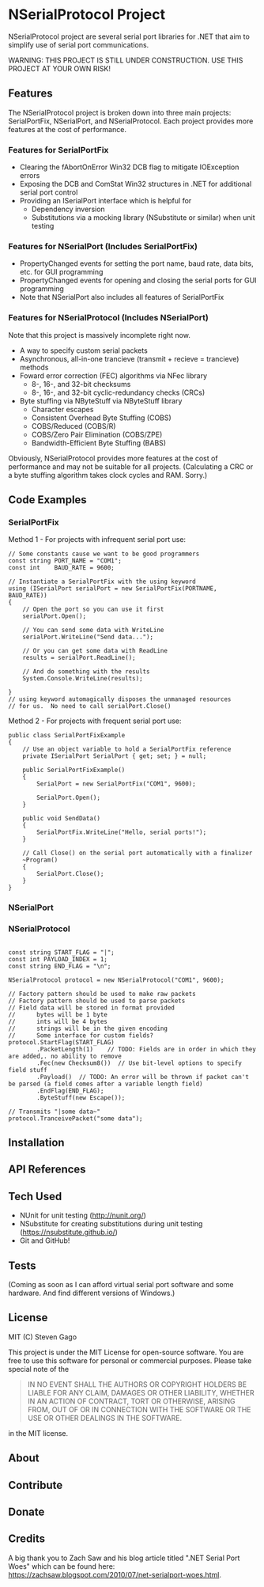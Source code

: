 # NSerialProtocol Project

NSerialProtocol project are several serial port libraries for .NET
that aim to simplify use of serial port communications.

WARNING: THIS PROJECT IS STILL UNDER CONSTRUCTION.  USE THIS PROJECT AT
YOUR OWN RISK!

## Features
The NSerialProtocol project is broken down into three main projects: SerialPortFix, NSerialPort,
and NSerialProtocol.  Each project provides more features at the cost of performance.

### Features for SerialPortFix
- Clearing the fAbortOnError Win32 DCB flag to mitigate IOException errors
- Exposing the DCB and ComStat Win32 structures in .NET for additional serial port control
- Providing an ISerialPort interface which is helpful for
	- Dependency inversion
    - Substitutions via a mocking library (NSubstitute or similar) when unit testing

### Features for NSerialPort (Includes SerialPortFix)
- PropertyChanged events for setting the port name, baud rate, data bits, etc. for GUI programming
- PropertyChanged events for opening and closing the serial ports for GUI programming
- Note that NSerialPort also includes all features of SerialPortFix

### Features for NSerialProtocol (Includes NSerialPort)
Note that this project is massively incomplete right now.
- A way to specify custom serial packets
- Asynchronous, all-in-one trancieve (transmit + recieve = trancieve) methods
- Foward error correction (FEC) algorithms via NFec library
  - 8-, 16-, and 32-bit checksums
  - 8-, 16-, and 32-bit cyclic-redundancy checks (CRCs)
- Byte stuffing via NByteStuff via NByteStuff library
  - Character escapes
  - Consistent Overhead Byte Stuffing (COBS)
  - COBS/Reduced (COBS/R)
  - COBS/Zero Pair Elimination (COBS/ZPE)
  - Bandwidth-Efficient Byte Stuffing (BABS)

Obviously, NSerialProtocol provides more features at the cost of performance and
may not be suitable for all projects.  (Calculating a CRC or a byte stuffing algorithm
takes clock cycles and RAM.  Sorry.)

## Code Examples

### SerialPortFix
Method 1 - For projects with infrequent serial port use:

~~~.language-csharp
// Some constants cause we want to be good programmers
const string PORT_NAME = "COM1";
const int    BAUD_RATE = 9600;

// Instantiate a SerialPortFix with the using keyword
using (ISerialPort serialPort = new SerialPortFix(PORTNAME, BAUD_RATE))
{
    // Open the port so you can use it first
    serialPort.Open();

    // You can send some data with WriteLine
    serialPort.WriteLine("Send data...");

    // Or you can get some data with ReadLine
    results = serialPort.ReadLine();

    // And do something with the results
    System.Console.WriteLine(results);

}
// using keyword automagically disposes the unmanaged resources
// for us.  No need to call serialPort.Close()
~~~

Method 2 - For projects with frequent serial port use:

~~~.language-csharp
public class SerialPortFixExample
{
    // Use an object variable to hold a SerialPortFix reference
    private ISerialPort SerialPort { get; set; } = null;

    public SerialPortFixExample()
    {
        SerialPort = new SerialPortFix("COM1", 9600);

        SerialPort.Open();
    }

    public void SendData()
    {
        SerialPortFix.WriteLine("Hello, serial ports!");
    }     

    // Call Close() on the serial port automatically with a finalizer
    ~Program()
    {
        SerialPort.Close();
    }
}
~~~

### NSerialPort



### NSerialProtocol
~~~.language-csharp

const string START_FLAG = "|";
const int PAYLOAD_INDEX = 1;
const string END_FLAG = "\n";

NSerialProtocol protocol = new NSerialProtocol("COM1", 9600);

// Factory pattern should be used to make raw packets
// Factory pattern should be used to parse packets
// Field data will be stored in format provided
//		bytes will be 1 byte
//		ints will be 4 bytes
//		strings will be in the given encoding
//		Some interface for custom fields?
protocol.StartFlag(START_FLAG)
        .PacketLength(1)	// TODO: Fields are in order in which they are added,. no ability to remove
        .Fec(new Checksum8())  // Use bit-level options to specify field stuff
        .Payload()	// TODO: An error will be thrown if packet can't be parsed (a field comes after a variable length field)
        .EndFlag(END_FLAG);
        .ByteStuff(new Escape());

// Transmits "|some data~"
protocol.TranceivePacket("some data");
~~~


## Installation


## API References


## Tech Used
- NUnit for unit testing (http://nunit.org/)
- NSubstitute for creating substitutions during unit testing (https://nsubstitute.github.io/)
- Git and GitHub!

## Tests
(Coming as soon as I can afford virtual serial port software and some hardware.
And find different versions of Windows.)


## License
MIT (C) Steven Gago

This project is under the MIT License for open-source software.  You are free to
use this software for personal or commercial purposes.  Please take special note of
the

> IN NO EVENT SHALL THE AUTHORS OR COPYRIGHT
HOLDERS BE LIABLE FOR ANY CLAIM, DAMAGES OR OTHER LIABILITY,
WHETHER IN AN ACTION OF CONTRACT, TORT OR OTHERWISE, ARISING FROM,
OUT OF OR IN CONNECTION WITH THE SOFTWARE OR THE USE OR OTHER
DEALINGS IN THE SOFTWARE.

in the MIT license.

## About


## Contribute

## Donate

## Credits
A big thank you to Zach Saw and his blog article titled
".NET Serial Port Woes" which can be found here:
https://zachsaw.blogspot.com/2010/07/net-serialport-woes.html.

